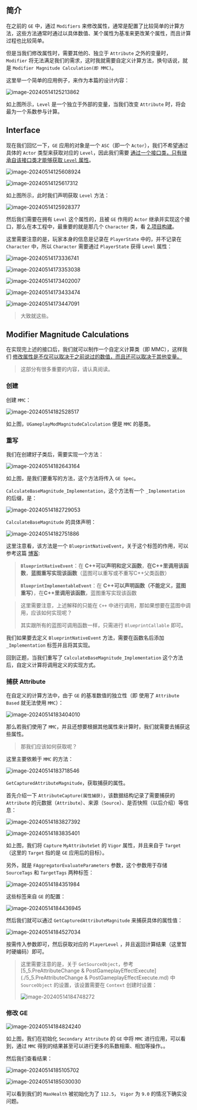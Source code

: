 ## 简介

在之前的 `GE` 中，通过 `Modifiers` 来修改属性，通常是配置了比较简单的计算方法，这些方法通常时通过以具体数值、某个属性为基准来更改某个属性，而且计算过程也比较简单。

但是当我们修改属性时，需要其他的、独立于 `Attribute` 之外的变量时，`Modifier` 将无法满足我们的需求，这时我就需要自定义计算方法，换句话说，就是 `Modifier Magnitude Calculation(即 MMC)`。

这里举一个简单的应用例子，来作为本篇的设计内容：

![image-20240514125213862](image/image-20240514125213862.png)

如上图所示，`Level` 是一个独立于外部的变量，当我们改变 `Attribute` 时，将会最为一个系数参与计算。

## Interface

现在我们回忆一下，`GE` 应用的对象是一个 `ASC`（即一个 `Actor`），我们不希望通过具体的 `Actor` 类型来获取对应的 `Level`，因此我们需要 <u>通过一个接口类，只有继承自该接口类才能够获取 `Level` 属性</u>。

![image-20240514125608924](image/image-20240514125608924.png)

![image-20240514125617312](image/image-20240514125617312.png)

如上图所示，此时我们声明获取 `Level` 方法：

![image-20240514125928377](image/image-20240514125928377.png)

然后我们需要在拥有 `Level` 这个属性的，且被 `GE` 作用的 `Actor` 继承并实现这个接口，那么在本工程中，最重要的就是那几个 `Character` 类，看 [2.项目构建](./2.项目构建.md)。

这里需要注意的是，玩家本身的信息是记录在 `PlayerState` 中的，并不记录在 `Character` 中，所以 `Character` 需要通过 `PlayerState` 获得 `Level` 属性：

![image-20240514173336741](image/image-20240514173336741.png)

![image-20240514173353038](image/image-20240514173353038.png)

![image-20240514173402007](image/image-20240514173402007.png)

![image-20240514173433474](image/image-20240514173433474.png)

![image-20240514173447091](image/image-20240514173447091.png)

> 大致就这些。

## Modifier Magnitude Calculations

在实现完上述的接口后，我们就可以制作一个自定义计算类（即 MMC），这样我们 <u>修改属性是不仅可以取决于之前说过的数值，而且还可以取决于其他变量。</u>

> 这部分有很多重要的内容，请认真阅读。

### 创建

创建 `MMC`：

![image-20240514182528517](image/image-20240514182528517.png)

如上图，`UGameplayModMagnitudeCalculation` 便是 `MMC` 的基类。

### 重写

我们在创建好子类后，需要实现一个方法：

![image-20240514182643164](image/image-20240514182643164.png)

如上图，是我们要重写的方法，这个方法将传入 `GE Spec`。

`CalculateBaseMagnitude_Implementation`，这个方法有一个 `_Implementation` 的后缀，是：

![image-20240514182729053](image/image-20240514182729053.png)

`CalculateBaseMagnitude` 的具体声明：

![image-20240514182751886](image/image-20240514182751886.png)

这里注意看，该方法是一个 `BlueprintNativeEvent`，关于这个标签的作用，可以参考这篇 [博客](https://zhuanlan.zhihu.com/p/62480255):

> **`BlueprintNativeEvent`**：在 **C++可以声明和定义函数**，**在C++里调用该函数**，**蓝图重写实现该函数**（蓝图可以重写或不重写C++父类函数）
>
> **`BlueprintImplementableEvent`**：在 **C++可以声明函数（不能定义，蓝图重写）**，在**C++里调用该函数**，蓝图重写实现该函数

> 这里需要注意，上述解释的只能在 `C++` 中进行调用，那如果想要在蓝图中调用，应该如何实现呢？
>
> 其实跟所有的蓝图可调用函数一样，只需进行 `BlueprintCallable` 即可。

我们如果要去定义 `BlueprintNativeEvent` 方法，需要在函数名后添加 `_Implementation` 标签并且将其实现。

回到正题，当我们重写了 `CalculateBaseMagnitude_Implementation` 这个方法后，自定义计算将调用定义的实现方式。

### 捕获 Attribute

在自定义的计算方法中，由于 `GE` 的基准数值的独立性（即 使用了 `Attribute Based` 就无法使用 `MMC`）：

![image-20240514183404010](image/image-20240514183404010.png)

那么若我们使用了 `MMC`，并且还想要根据其他属性来计算时，我们就需要去捕获这些属性。

> 那我们应该如何获取呢？

这里主要依赖于 `MMC` 的方法：

![image-20240514183718546](image/image-20240514183718546.png)

`GetCapturedAttributeMagnitude`，获取捕获的属性。

首先介绍一下 `AttributeCapture(属性捕获)`，该数据结构记录了需要捕获的 `Attribute` 的元数据（`Attribute`）、来源（`Source`）、是否快照（以后介绍）等信息：

![image-20240514183827392](image/image-20240514183827392.png)

![image-20240514183835401](image/image-20240514183835401.png)

如上图，我们将 `Capture` `MyAttributeSet` 的 `Vigor` 属性，并且来自于 `Target`（这里的 `Target` 指的是 `GE` 应用后的目标）。

另外，就是 `FAggregatorEvaluateParameters` 参数，这个参数用于存储 `SourceTags` 和 `TargetTags` 两种标签：

![image-20240514184351984](image/image-20240514184351984.png)

这些标签来自 `GE` 的配置：

![image-20240514184436945](image/image-20240514184436945.png)

然后我们就可以通过 `GetCapturedAttributeMagnitude` 来捕获具体的属性值：

![image-20240514184527034](image/image-20240514184527034.png)

按需传入参数即可，然后获取对应的 `PlayerLevel` ，并且返回计算结果（这里暂时硬编码）即可。

> 这里需要注意的是，关于 `GetSourceObject`，参考 [5_5.PreAttributeChange & PostGameplayEffectExecute](./5_5.PreAttributeChange & PostGameplayEffectExecute.md) 中 `SourceObject` 的设置，该设置需要在 `Context` 创建时设置：
>
> ![image-20240514184748272](image/image-20240514184748272.png)

### 修改 GE

![image-20240514184824240](image/image-20240514184824240.png)

如上图，我们在初始化 `Secondary Attribute` 的 `GE` 中将 `MMC` 进行应用，可以看到，通过 `MMC` 得到的结果甚至可以进行更多的系数相乘、相加等操作。。

然后我们查看结果：

![image-20240514185105702](image/image-20240514185105702.png)

![image-20240514185030030](image/image-20240514185030030.png)

可以看到我们的 `MaxHealth` 被初始化为了 `112.5`， `Vigor` 为 `9.0` 的情况下确实没问题。